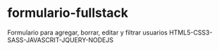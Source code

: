 # formulario-fullstack
Formulario para agregar, borrar, editar y filtrar usuarios HTML5-CSS3-SASS-JAVASCRIT-JQUERY-NODEJS
